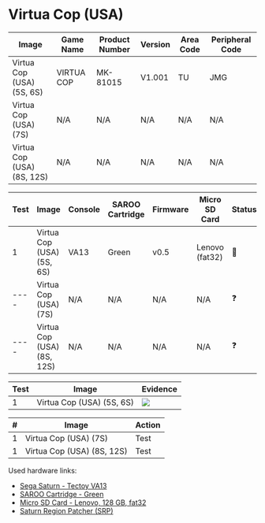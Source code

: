 # Virtua Cop (USA)

| Image                      | Game Name  | Product Number | Version | Area Code | Peripheral Code |
| -------------------------- | ---------- | -------------- | ------- | --------- | --------------- |
| Virtua Cop (USA) (5S, 6S)  | VIRTUA COP | MK-81015       | V1.001  | TU        | JMG             |
| Virtua Cop (USA) (7S)      | N/A        | N/A            | N/A     | N/A       | N/A             |
| Virtua Cop (USA) (8S, 12S) | N/A        | N/A            | N/A     | N/A       | N/A             |

| Test | Image                      | Console | SAROO Cartridge | Firmware | Micro SD Card  | Status     | Time Played |
| ---- | -------------------------- | ------- | --------------- | -------- | -------------- | ---------- | ----------- |
| 1    | Virtua Cop (USA) (5S, 6S)  | VA13    | Green           | v0.5     | Lenovo (fat32) | :100:      | 36 minutes  |
| ---- | Virtua Cop (USA) (7S)      | N/A     | N/A             | N/A      | N/A            | :question: | N/A         |
| ---- | Virtua Cop (USA) (8S, 12S) | N/A     | N/A             | N/A      | N/A            | :question: | N/A         |

| Test | Image                     | Evidence                                                                                         |
| ---- | ------------------------- | ------------------------------------------------------------------------------------------------ |
| 1    | Virtua Cop (USA) (5S, 6S) | [![](https://img.youtube.com/vi/QadqZBXWhYU/0.jpg)](https://www.youtube.com/watch?v=QadqZBXWhYU) |

| #   | Image                      | Action |
| --- | -------------------------- | ------ |
| 1   | Virtua Cop (USA) (7S)      | Test   |
| 1   | Virtua Cop (USA) (8S, 12S) | Test   |

Used hardware links:

- [Sega Saturn - Tectoy VA13](../../../../Info/Consoles/VA13/README.md)
- [SAROO Cartridge - Green](../../../../Info/Cartridges/RetroGameParadiseStore/1.32F/README.md)
- [Micro SD Card - Lenovo, 128 GB, fat32](../../../../Info/SdCards/Lenovo/128GB/fat32/README.md)
- [Saturn Region Patcher (SRP)](https://segaxtreme.net/resources/saturn-region-patcher.81/download)
